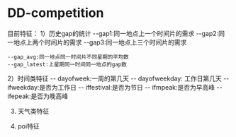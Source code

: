 # DD-competition

目前特征：
1）历史gap的统计
	--gap1:同一地点上一个时间片的需求
	--gap2:同一地点上两个时间片的需求
	--gap3:同一地点上三个时间片的需求

	--gap_avg:同一地点同一时间片不同星期的平均数
	--gap_latest:上星期同一时间同一地点的gap数



2）时间类特征	
	-- dayofweek:一周的第几天
	-- dayofweekday: 工作日第几天
	-- ifweekday:是否为工作日
	-- iffestival:是否为节日
	-- ifmpeak:是否为早高峰
	-- ifepeak:是否为晚高峰


3) 天气类特征




4) poi特征
